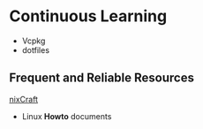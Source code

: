 # Continuous Learning

- Vcpkg
- dotfiles

## Frequent and Reliable Resources

[nixCraft](https://www.cyberciti.biz/)

- Linux **Howto** documents